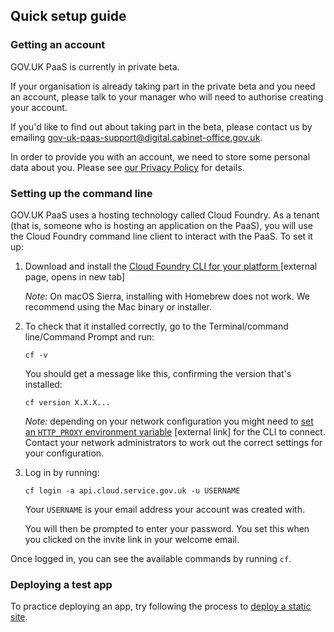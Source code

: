 ## Quick setup guide

### Getting an account

GOV.UK PaaS is currently in private beta.

If your organisation is already taking part in the private beta and you need an account, please talk to your manager who will need to authorise creating your account.

If you'd like to find out about taking part in the beta, please contact us by emailing [gov-uk-paas-support@digital.cabinet-office.gov.uk](mailto:gov-uk-paas-support@digital.cabinet-office.gov.uk).

In order to provide you with an account, we need to store some personal data about you. Please see [our Privacy Policy](/#privacy-policy) for details.

### Setting up the command line

GOV.UK PaaS uses a hosting technology called Cloud Foundry. As a tenant (that is, someone who is hosting an application on the PaaS), you will use the Cloud Foundry command line client to interact with the PaaS. To set it up:

1. Download and install the <a href="https://github.com/cloudfoundry/cli#downloads" target="blank">Cloud Foundry CLI for your platform </a> [external page, opens in new tab]
    
     *Note:* On macOS Sierra, installing with Homebrew does not work. We recommend using the Mac binary or installer.

2. To check that it installed correctly, go to the Terminal/command line/Command Prompt and run:

    ```
    cf -v
    ```

    You should get a message like this, confirming the version that's installed:

    ```
    cf version X.X.X...
    ```

    *Note:* depending on your network configuration you might need to [set an ```HTTP_PROXY``` environment variable](https://docs.cloudfoundry.org/cf-cli/http-proxy.html) [external link] for the CLI to connect. Contact your network administrators to work out the correct settings for your configuration.  

3. Log in by running:

    ```
    cf login -a api.cloud.service.gov.uk -u USERNAME
    ```

    Your `USERNAME` is your email address your account was created with.

    You will then be prompted to enter your password. You set this when you clicked on the invite link in your welcome email.

Once logged in, you can see the available commands by running ```cf```.


### Deploying a test app

To practice deploying an app, try following the process to [deploy a static site](/#deploy-a-static-site).
